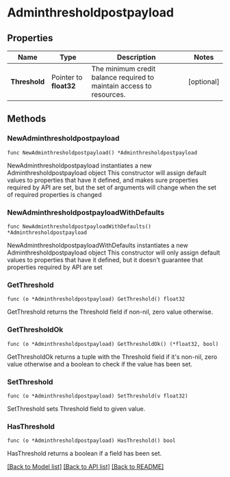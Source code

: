 # Adminthresholdpostpayload

## Properties

Name | Type | Description | Notes
------------ | ------------- | ------------- | -------------
**Threshold** | Pointer to **float32** | The minimum credit balance required to maintain access to resources. | [optional] 

## Methods

### NewAdminthresholdpostpayload

`func NewAdminthresholdpostpayload() *Adminthresholdpostpayload`

NewAdminthresholdpostpayload instantiates a new Adminthresholdpostpayload object
This constructor will assign default values to properties that have it defined,
and makes sure properties required by API are set, but the set of arguments
will change when the set of required properties is changed

### NewAdminthresholdpostpayloadWithDefaults

`func NewAdminthresholdpostpayloadWithDefaults() *Adminthresholdpostpayload`

NewAdminthresholdpostpayloadWithDefaults instantiates a new Adminthresholdpostpayload object
This constructor will only assign default values to properties that have it defined,
but it doesn't guarantee that properties required by API are set

### GetThreshold

`func (o *Adminthresholdpostpayload) GetThreshold() float32`

GetThreshold returns the Threshold field if non-nil, zero value otherwise.

### GetThresholdOk

`func (o *Adminthresholdpostpayload) GetThresholdOk() (*float32, bool)`

GetThresholdOk returns a tuple with the Threshold field if it's non-nil, zero value otherwise
and a boolean to check if the value has been set.

### SetThreshold

`func (o *Adminthresholdpostpayload) SetThreshold(v float32)`

SetThreshold sets Threshold field to given value.

### HasThreshold

`func (o *Adminthresholdpostpayload) HasThreshold() bool`

HasThreshold returns a boolean if a field has been set.


[[Back to Model list]](../README.md#documentation-for-models) [[Back to API list]](../README.md#documentation-for-api-endpoints) [[Back to README]](../README.md)



